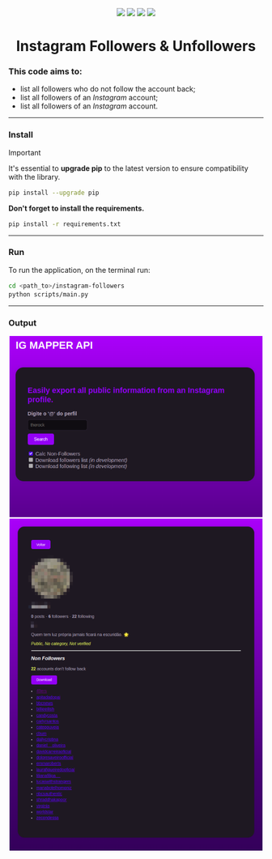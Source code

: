 <div align="center">
<!-- <img src="assets/instagram_logo.png" alt="Logo" height="100px"/> -->
<!-- <br><br> -->

![](https://img.shields.io/badge/Python%20Version-3.10-111?&labelColor=2C6287)
![](https://img.shields.io/badge/%20Version%20-1.0.1-111?&labelColor=2C6287)
![](https://img.shields.io/badge/Status-W.I.P-111?&labelColor=2C6287)
[![](https://img.shields.io/badge/Code%20Style-Black-111?&labelColor=2C6287)](https://github.com/psf/black)

<!-- [![Contributors](https://img.shields.io/github/contributors/lucaslealll/instagram-followers)](https://github.com/lucaslealll/instagram-followers/graphs/contributors/badge/) -->
<!-- [![Artifact HUB](https://img.shields.io/endpoint?url=_____)](_____) -->

<h1><strong>Instagram Followers & Unfollowers</strong></h1>
</div>

### This code aims to:
- list all followers who do not follow the account back;
- list all followers of an *Instagram* account;
- list all followers of an *Instagram* account.

---

### Install
> [!IMPORTANT]
> It's essential to **upgrade pip** to the latest version to ensure compatibility with the library.
> ```sh
> pip install --upgrade pip
> ```
>
> **Don't forget to install the requirements.**
> ```sh
> pip install -r requirements.txt
> ```

---

### Run
To run the application, on the terminal run:
```sh
cd <path_to>/instagram-followers
python scripts/main.py
```

---

### Output
<div align="center">
  <img src="assets/home.png" alt="Logo" width="500px"/>
  <img src="assets/profile.png" alt="Logo" width="500px"/>
</div>


<!-- <pre>
<b>Instagram Followers & Unfollowers</b>
<b>Enter the Instagram username (without '@'):</b> athena.mentorship
Cookie file founded...
Retrieving user account ID...

<b>Investigated profile:</b>
    https://www.instagram.com/athena.mentorship
    <b>athena.mentorship</b> 🟓
    <b>0</b> posts     <b>9</b> followers     <b>3</b> following
    <b>Athena Mentorship</b>
    Education
    'Esclareça sua dúvida em um click!
    🧠 Para conectar mentes
    📚 Monitoria certificada online
    👇  Acompanhe nosso desenvolvimento'
    🔗 <b>['https://github.com/athena-mentorship']</b>

Get followers...
Get following...
Building following dictionary...
Building followers dictionary...
Get non followers...

<b>Don't follow back:</b>
  1) User Name A        username_a      https://instagram.com/username_a
  2) User Name B        username_b      https://instagram.com/username_b
  3) User Name C        username_c      https://instagram.com/username_c
<b>Do you want to show the following list? [Y/n]:</b> y
  1) User Name D        username_d      https://instagram.com/username_d
  2) User Name E        username_e      https://instagram.com/username_e
<b>Do you want to show the followers list? [Y/n]:</b> y
  1) User Name F        username_f      https://instagram.com/username_f
  2) User Name G        username_g      https://instagram.com/username_g
</pre> -->